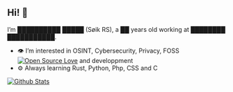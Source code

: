## Hi! 👋
I’m ██████████ █████ (Søik RS), a ██ years old working at ████████ ███████████.

- 👁️ I’m interested in OSINT, Cybersecurity, Privacy, FOSS [![Open Source Love](https://badges.frapsoft.com/os/v1/open-source.svg?v=102)](https://github.com/ellerbrock/open-source-badge/) and developpment
- ⚙️ Always learning Rust, Python, Php, CSS and C

[![Github Stats](https://github-readme-stats.vercel.app/api?username=j3&show_icons=true&theme=tokyonight&count_private=true)](https://github.com/anuraghazra/github-readme-stats)
